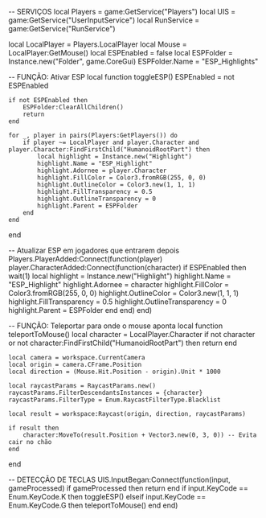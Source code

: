-- SERVIÇOS
local Players = game:GetService("Players")
local UIS = game:GetService("UserInputService")
local RunService = game:GetService("RunService")

local LocalPlayer = Players.LocalPlayer
local Mouse = LocalPlayer:GetMouse()
local ESPEnabled = false
local ESPFolder = Instance.new("Folder", game.CoreGui)
ESPFolder.Name = "ESP_Highlights"

-- FUNÇÃO: Ativar ESP
local function toggleESP()
    ESPEnabled = not ESPEnabled

    if not ESPEnabled then
        ESPFolder:ClearAllChildren()
        return
    end

    for _, player in pairs(Players:GetPlayers()) do
        if player ~= LocalPlayer and player.Character and player.Character:FindFirstChild("HumanoidRootPart") then
            local highlight = Instance.new("Highlight")
            highlight.Name = "ESP_Highlight"
            highlight.Adornee = player.Character
            highlight.FillColor = Color3.fromRGB(255, 0, 0)
            highlight.OutlineColor = Color3.new(1, 1, 1)
            highlight.FillTransparency = 0.5
            highlight.OutlineTransparency = 0
            highlight.Parent = ESPFolder
        end
    end
end

-- Atualizar ESP em jogadores que entrarem depois
Players.PlayerAdded:Connect(function(player)
    player.CharacterAdded:Connect(function(character)
        if ESPEnabled then
            wait(1)
            local highlight = Instance.new("Highlight")
            highlight.Name = "ESP_Highlight"
            highlight.Adornee = character
            highlight.FillColor = Color3.fromRGB(255, 0, 0)
            highlight.OutlineColor = Color3.new(1, 1, 1)
            highlight.FillTransparency = 0.5
            highlight.OutlineTransparency = 0
            highlight.Parent = ESPFolder
        end
    end)
end)

-- FUNÇÃO: Teleportar para onde o mouse aponta
local function teleportToMouse()
    local character = LocalPlayer.Character
    if not character or not character:FindFirstChild("HumanoidRootPart") then return end

    local camera = workspace.CurrentCamera
    local origin = camera.CFrame.Position
    local direction = (Mouse.Hit.Position - origin).Unit * 1000

    local raycastParams = RaycastParams.new()
    raycastParams.FilterDescendantsInstances = {character}
    raycastParams.FilterType = Enum.RaycastFilterType.Blacklist

    local result = workspace:Raycast(origin, direction, raycastParams)

    if result then
        character:MoveTo(result.Position + Vector3.new(0, 3, 0)) -- Evita cair no chão
    end
end

-- DETECÇÃO DE TECLAS
UIS.InputBegan:Connect(function(input, gameProcessed)
    if gameProcessed then return end
    if input.KeyCode == Enum.KeyCode.K then
        toggleESP()
    elseif input.KeyCode == Enum.KeyCode.G then
        teleportToMouse()
    end
end)
